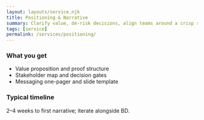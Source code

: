 ```yaml
---
layout: layouts/service.njk
title: Positioning & Narrative
summary: Clarify value, de-risk decisions, align teams around a crisp story.
tags: [service]
permalink: /services/positioning/
---
```


### What you get
- Value proposition and proof structure
- Stakeholder map and decision gates
- Messaging one-pager and slide template

### Typical timeline
2–4 weeks to first narrative; iterate alongside BD.
